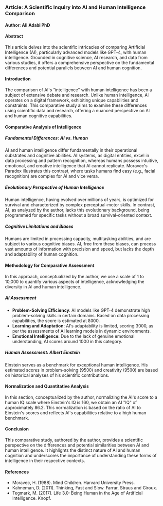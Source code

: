### Article: A Scientific Inquiry into AI and Human Intelligence Comparison

#### Author: Ali Adabi PhD

#### Abstract
This article delves into the scientific intricacies of comparing Artificial Intelligence (AI), particularly advanced models like GPT-4, with human intelligence. Grounded in cognitive science, AI research, and data from various studies, it offers a comprehensive perspective on the fundamental differences and potential parallels between AI and human cognition.

#### Introduction
The comparison of AI's "intelligence" with human intelligence has been a subject of extensive debate and research. Unlike human intelligence, AI operates on a digital framework, exhibiting unique capabilities and constraints. This comparative study aims to examine these differences using scientific data and research, offering a nuanced perspective on AI and human cognitive capabilities.

#### Comparative Analysis of Intelligence
##### Fundamental Differences: AI vs. Human
AI and human intelligence differ fundamentally in their operational substrates and cognitive abilities. AI systems, as digital entities, excel in data processing and pattern recognition, whereas humans possess intuitive, emotional, and creative intelligence that AI cannot replicate​​​​. Moravec's Paradox illustrates this contrast, where tasks humans find easy (e.g., facial recognition) are complex for AI and vice versa​​.

##### Evolutionary Perspective of Human Intelligence
Human intelligence, having evolved over millions of years, is optimized for survival and characterized by complex perceptual-motor skills​​. In contrast, AI, as analyzed by the author, lacks this evolutionary background, being programmed for specific tasks without a broad survival-oriented context.

##### Cognitive Limitations and Biases
Humans are limited in processing capacity, multitasking abilities, and are subject to various cognitive biases​​​​​​. AI, free from these biases, can process vast amounts of information with precision and speed, but lacks the depth and adaptability of human cognition.

#### Methodology for Comparative Assessment
In this approach, conceptualized by the author, we use a scale of 1 to 10,000 to quantify various aspects of intelligence, acknowledging the diversity in AI and human intelligence.

##### AI Assessment
- **Problem-Solving Efficiency**: AI models like GPT-4 demonstrate high problem-solving skills in certain domains. Based on data processing capabilities, the score is estimated at 8000.
- **Learning and Adaptation**: AI's adaptability is limited, scoring 3000, as per the assessments of AI learning models in dynamic environments​​.
- **Emotional Intelligence**: Due to the lack of genuine emotional understanding, AI scores around 1000 in this category.

##### Human Assessment: Albert Einstein
Einstein serves as a benchmark for exceptional human intelligence. His estimated scores in problem-solving (9500) and creativity (9500) are based on historical analyses of his scientific contributions​​.

#### Normalization and Quantitative Analysis
In this section, conceptualized by the author, normalizing the AI's score to a human IQ scale where Einstein's IQ is 160, we obtain an AI "IQ" of approximately 86.2. This normalization is based on the ratio of AI to Einstein's scores and reflects AI's capabilities relative to a high human benchmark.

#### Conclusion
This comparative study, authored by the author, provides a scientific perspective on the differences and potential similarities between AI and human intelligence. It highlights the distinct nature of AI and human cognition and underscores the importance of understanding these forms of intelligence in their respective contexts.

#### References

- Moravec, H. (1988). Mind Children. Harvard University Press.
- Kahneman, D. (2011). Thinking, Fast and Slow. Farrar, Straus and Giroux.
- Tegmark, M. (2017). Life 3.0: Being Human in the Age of Artificial Intelligence. Knopf.

